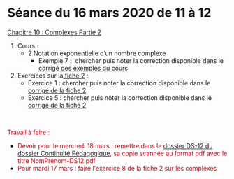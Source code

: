 
<h1>Séance du 16 mars 2020 de 11 à 12 </h1>

<p><a href="http://frederic-junier.org/TS2020/Cours/TSComplexesPart2Cours2019V1Eleve-Web.pdf">Chapitre 10 : Complexes Partie 2</a></p>

<ol>
 <li>Cours :
 <ul>
  <li>2 Notation exponentielle d&rsquo;un nombre complexe
  <ul>
   <li>Exemple 7 :&nbsp; chercher puis noter la correction disponible dans le&nbsp; <a href="https://github.com/frederic-junier/TS-2019-2020/blob/master/ComplexesPartie2/Corrige-Cours-ComplexesPartie2-2019.pdf">corrig&#233; des exemples du cours</a></li>
  </ul>
  </li>
 </ul>
 </li>
 <li>Exercices sur la<a href="https://frederic-junier.org/TS2020/Cours/TS-ExosComplexes2019-Part2-Web.pdf"> fiche 2</a> :
 <ul>
  <li>Exercice 1 : chercher puis noter la correction disponible dans le&nbsp; <a href="https://github.com/frederic-junier/TS-2019-2020/blob/master/ComplexesPartie2/CorrigeFiche2.pdf">corrig&#233; de la fiche 2</a></li>
  <li>Exercice 5 : chercher puis noter la correction disponible dans le&nbsp; <a href="https://github.com/frederic-junier/TS-2019-2020/blob/master/ComplexesPartie2/CorrigeFiche2.pdf">corrig&#233; de la fiche 2</a></li>
 </ul>
 </li>
</ol>

<p>&nbsp;</p>

<p><span style="color:#bf0013">Travail &#224; faire :</span></p>

<ul>
 <li><span style="color:#bf0013">Devoir pour le mercredi 18 mars : remettre dans le <a href="https://le-parc.ent.auvergnerhonealpes.fr/classes/classe-734/mathematiques/sg.do?PROC=DOSSIER_PARTAGE&amp;ACTION=LISTER_CONTENUS_DOSSIER&amp;ID_DOSSIER_PARTAGE=539&amp;ID_CONTENU=dc31d650-36d8-4239-8640-5cfc2b26ebc0">dossier DS-12 du dossier Continuit&#233; P&#233;dagogique</a>, sa copie scann&#233;e au format pdf avec le titre NomPrenom-DS12.pdf</span></li>
 <li><span style="color:#bf0013">Pour mardi 17 mars : faire l&#39;exercice 8 de la fiche 2 sur les complexes</span></li>
</ul>
